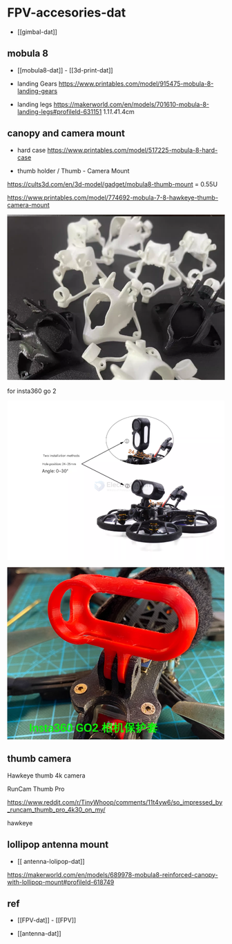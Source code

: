 
# FPV-accesories-dat

- [[gimbal-dat]]

## mobula 8 

- [[mobula8-dat]] - [[3d-print-dat]]

- landing Gears
https://www.printables.com/model/915475-mobula-8-landing-gears

- landing legs 
https://makerworld.com/en/models/701610-mobula-8-landing-legs#profileId-631151
1.1*1.4*1.4cm

## canopy and camera mount 

- hard case 
https://www.printables.com/model/517225-mobula-8-hard-case

- thumb holder / Thumb - Camera Mount

https://cults3d.com/en/3d-model/gadget/mobula8-thumb-mount = 0.55U 

https://www.printables.com/model/774692-mobula-7-8-hawkeye-thumb-camera-mount

![](2025-09-12-13-16-45.png)

for insta360 go 2

![](2025-09-12-13-18-59.png)

![](2025-09-12-13-19-59.png)


## thumb camera 

Hawkeye thumb 4k camera

RunCam Thumb Pro

https://www.reddit.com/r/TinyWhoop/comments/11t4yw6/so_impressed_by_runcam_thumb_pro_4k30_on_my/

hawkeye 




## lollipop antenna mount 

- [[ antenna-lolipop-dat]]

https://makerworld.com/en/models/689978-mobula8-reinforced-canopy-with-lollipop-mount#profileId-618749



## ref 

- [[FPV-dat]] - [[FPV]]

- [[antenna-dat]]